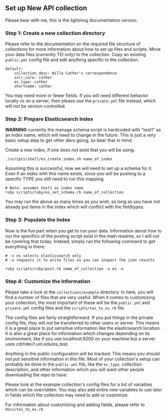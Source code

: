 ## Set up New API collection

Please bear with me, this is the lightning documentation version.

### Step 1:  Create a new collection directory

Please refer to the documentation on the required file structure of collections for more information about how to set up files and scripts.  Move your data files (currently TEI only) to the collection. Copy an existing `public.yml` config file and edit anything specific to the collection.

```
default:
    collection_desc: Willa Cather's correspondence
    solr_core: cather
    es_type: cather
    shortname: cather
```

You may need more or fewer fields.  If you will need different behavior locally vs on a server, then please use the `private.yml` file instead, which will not be version controlled.

### Step 2: Prepare Elasticsearch Index

**WARNING** currently the manage schema script is hardcoded with "test1" as an index name, which will need to change in the future.  This is just a very basic setup step to get other devs going, so bear that in mind.

Create a new index, if one does not exist that you will be using.

```
./scripts/shell/es_create_index.sh name_of_index
```

Assuming this is successful, now we will need to set up a schema for it.  Even if an index with this name exists, since you will be pushing to a specific TYPE you still need to run this mapping.

```
# Note: assumes test1 as index name
ruby scripts/ruby/es_set_schema.rb name_of_collection
```

You may run the above as many times as you wish, as long as you have not already put items in the index which will conflict with the fieldtypes.

### Step 3: Populate the Index

Now is the fun part when you get to run your data.  Information about how to run the specifics of the posting script exist in the main readme, so I will not be covering that today.  Instead, simply run the following command to get everything in there:

```
# -x es selects elasticsearch only
# -o requests it to write files so you can inspect the json results

ruby scripts/ruby/post.rb name_of_collection -x es -o
```

### Step 4: Customize the Information

Please take a look at the `collections/example` directory.  In here, you will find a number of files that are very useful.  When it comes to customizing your collection, the most important of these will be the `public.yml` and `private.yml` config files and the `scripts/tei_to_es.rb` file.

The config files are fairly straightforward.  If you put things in the private config file, they will not be transferred to other users or server.  This means it is a great place to put sensitive information like the elasticsearch location.  It is also a great place for information which changes depending on its environment, like if you use localhost:9200 on your machine but a server uses cdrhdev1.unl.edu/es_test.

Anything in the public configuration will be tracked.  This means you should not put sensitive information in this file. Most of your collection's setup can probably be done in the `public.yml` file, like the `es_type`, collection description, and other information which you will want other people downloading the repo to have.

Please look at the example collection's config files for a list of variables which can be overridden.  You may also add entire new variables to use later in fields which the collection may need to add or customize.

For information about customizing and adding fields, please refer to `docs/tei_to_es.rb`
